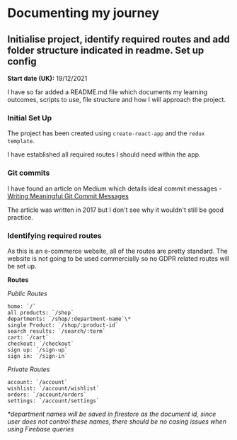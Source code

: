 # Documenting my journey

## Initialise project, identify required routes and add folder structure indicated in readme. Set up config

**Start date (UK):** 19/12/2021

I have so far added a README.md file which documents my learning outcomes, scripts to use, file structure and how I will approach the project.

### Initial Set Up

The project has been created using `create-react-app` and the `redux template`.

I have established all required routes I should need within the app.

### Git commits

I have found an article on Medium which details ideal commit messages - [Writing Meaningful Git Commit Messages](https://medium.com/@menuka/writing-meaningful-git-commit-messages-a62756b65c81)

The article was written in 2017 but I don't see why it wouldn't still be good practice.

### Identifying required routes

As this is an e-commerce website, all of the routes are pretty standard. The website is not going to be used commercially so no GDPR related routes will be set up.

**Routes**

_Public Routes_

```
home: `/`
all products: `/shop`
departments: `/shop/:department-name`\*
single Product: `/shop/:product-id`
search results: `/search/:term`
cart: `/cart`
checkout: `/checkout`
sign up: `/sign-up`
sign in: `/sign-in`
```

_Private Routes_

```
account: `/account`
wishlist: `/account/wishlist`
orders: `/account/orders`
settings: `/account/settings`
```

_\*department names will be saved in firestore as the document id, since user does not control these names, there should be no casing issues when using Firebase queries_
